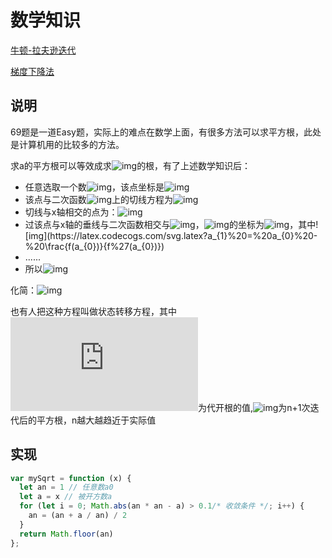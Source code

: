 # 数学知识

[牛顿-拉夫逊迭代](https://www.zhihu.com/question/20690553/answer/146104283)

[梯度下降法](https://www.zhihu.com/question/305638940/answer/670034343)

## 说明

69题是一道Easy题，实际上的难点在数学上面，有很多方法可以求平方根，此处是计算机用的比较多的方法。

求a的平方根可以等效成求![img](https://latex.codecogs.com/svg.latex?f(x)%20=%20x^2%20-%20a)的根，有了上述数学知识后：

- 任意选取一个数![img](https://latex.codecogs.com/svg.latex?a_{0})，该点坐标是![img](https://latex.codecogs.com/svg.latex?(a_{0},f(a_{0})))
- 该点与二次函数![img](https://latex.codecogs.com/svg.latex?f(x)%20=%20x^2%20-%20a)上的切线方程为![img](https://latex.codecogs.com/svg.latex?f(x)%20-%20f(a_{0})%20=%20f%27(a_{0})(x%20-%20a_{0}))
- 切线与x轴相交的点为：![img](https://latex.codecogs.com/svg.latex?(a_{0}%20-%20\frac{f(a_{0})}{f%27(a_{0})},%200))
- 过该点与x轴的垂线与二次函数相交与![img](https://latex.codecogs.com/svg.latex?a_{1})，![img](https://latex.codecogs.com/svg.latex?a_{1})的坐标为![img](https://latex.codecogs.com/svg.latex?(a_{1},f(a_{1})))，其中![img](https://latex.codecogs.com/svg.latex?a_{1}%20=%20a_{0}%20-%20\frac{f(a_{0})}{f%27(a_{0})})
- ......
- 所以![img](https://latex.codecogs.com/svg.latex?a_{n+1}%20=%20a_{n}%20-%20\frac{f(a_{n})}{f%27(a_{n})})

化简：![img](https://latex.codecogs.com/svg.latex?a_{n+1}%20=%20a_{n}%20-%20\frac{a_{n}^{2}-a}{2a_{n}}%20=%20\frac{a_{n}+\frac{a}{a_{n}}%20}{2})

也有人把这种方程叫做状态转移方程，其中![img](https://latex.codecogs.com/svg.latex?a)为代开根的值,![img](https://latex.codecogs.com/svg.latex?a_{n+1})为n+1次迭代后的平方根，n越大越趋近于实际值

## 实现

```javascript
var mySqrt = function (x) {
  let an = 1 // 任意数a0
  let a = x // 被开方数a
  for (let i = 0; Math.abs(an * an - a) > 0.1/* 收敛条件 */; i++) {
    an = (an + a / an) / 2
  }
  return Math.floor(an)
};
```

